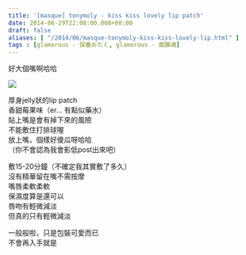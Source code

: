 ```yaml
---
title: '[masque] tonymoly - kiss kiss lovely lip patch'
date: 2014-06-29T22:00:00.000+08:00
draft: false
aliases: [ "/2014/06/masque-tonymoly-kiss-kiss-lovely-lip.html" ]
tags : [glamorous - 保養おたく, glamorous - 面膜魂]
---
```


好大個嘴啊哈哈  

![](/images/tonymolylip.jpg)

厚身jelly狀的lip patch  
香甜莓果味（er... 有點似藥水）  
貼上嘴是會有掉下來的風險  
不能敷住打排球喔  
放上嘴，個樣好傻瓜呀哈哈  
（你不會認為我會影低post出來吧）  
  
敷15-20分鐘（不確定我其實敷了多久）  
沒有精華留在嘴不需按摩  
嘴唇柔軟柔軟  
保濕度算是還可以  
唇吻有輕微減淡  
但真的只有輕微減淡  
  
一般般啦，只是包裝可愛而已  
不會再入手就是
